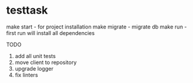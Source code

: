 # testtask

make start - for project installation
make migrate - migrate db
make run - first run will install all dependencies

TODO 
1) add all unit tests 
2) move client to repository
4) upgrade logger
4) fix linters
